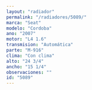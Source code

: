 ```yaml
---
layout: "radiador"
permalink: "/radiadores/5089/"
marca: "Seat"
modelo: "Cordoba"
ano: "2007"
motor: "L4 1.6"
transmision: "Automática"
parte: "M-916"
clima: "Con clima"
alto: "24 3/4"
ancho: "15 1/4"
observaciones: ""
id: "5089"
---
```


